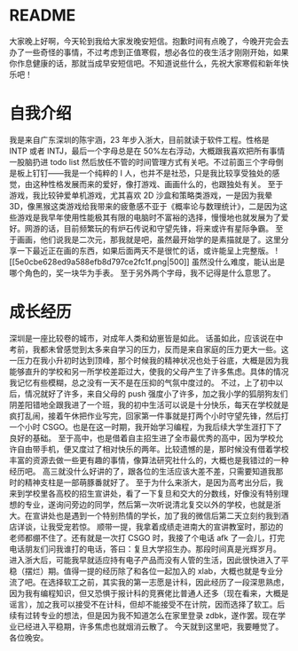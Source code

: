 # README
大家晚上好啊，今天轮到我给大家发晚安短信。抱歉时间有点晚了，今晚开完会去办了一些奇怪的事情，不过考虑到正值寒假，想必各位的夜生活才刚刚开始，如果你作息健康的话，那就当成早安短信吧。不知道说些什么，先祝大家寒假和新年快乐吧！
# 自我介绍
我是来自广东深圳的陈宇涵，23 年步入浙大，目前就读于软件工程。性格是 INTP 或者 INTJ，最后一个字母总是在 50%左右浮动，大概跟我喜欢把所有事情一股脑扔进 todo list 然后放任不管的时间管理方式有关吧。不过前面三个字母倒是板上钉钉——我是一个纯粹的 I 人，也并不是社恐，只是我比较享受独处的感觉，由这种性格发展而来的爱好，像打游戏、画画什么的，也跟独处有关。
至于游戏，我比较钟爱单机游戏，尤其喜欢 2D 沙盒和策略类游戏，一是因为我晕 3D，像黑猴这类游戏给我带来的疲惫感不亚于《概率论与数理统计》，二是因为这些游戏是我早年使用性能极其有限的电脑时不富裕的选择，慢慢地也就发展为了爱好。网游的话，目前频繁玩的有炉石传说和守望先锋，将来或许有星际争霸。
至于画画，他们说我是二次元，那我就是吧，虽然最开始学的是素描就是了。这里分享一下最近正在画的东西，如果后面两天不是很忙的话，或许能呈上完整版。
![[5e0cbe628ed9a588efb8d797ce2fc1f.png|500]]
虽然没什么难度，能认出是哪个角色的，奖一块华为手表。
至于另外两个字母，我不记得是什么意思了。
# 成长经历
深圳是一座比较卷的城市，对成年人类和幼崽皆是如此。
话虽如此，应该说在中考前，我都未曾感觉到太多来自学习的压力，反而是来自家庭的压力更大一些。这一压力在我小升初时达到顶峰，那个时候我的精神状况也处于谷底，大概是因为我能够直升的学校和另一所学校差距过大，使我的父母产生了许多焦虑。具体的情况我记忆有些模糊，总之没有一天不是在压抑的气氛中度过的。
不过，上了初中以后，情况就好了许多，来自父母的 push 强度小了许多，加之我小学的狐朋狗友们阴差阳错地全跟我进了一个班，我的初中生活可以说是十分快乐，每天在学校就是疯打乱闹，接着午休把作业写完，回家第一件事就是打两个小时守望先锋，然后打一个小时 CSGO。也是在这一时期，我开始学习编程，为我后续大学生涯打下了良好的基础。
至于高中，也是借着自主招生进了全市最优秀的高中，因为学校允许自由带手机，便又度过了相对快乐的两年。比较遗憾的是，那时候没有借着学校丰富的资源去做一些更有趣的事情，像算法研究社什么的，大概也是我错过的一种经历吧。
高三就没什么好讲的了，跟各位的生活应该大差不差，只需要知道我那时的精神支柱是一部萌豚番就好了。
至于为什么来浙大，是因为高考出分后，我来到学校里各高校的招生宣讲处，看了一下复旦和交大的分数线，好像没有特别理想的专业，遂询问旁边的同学，然后第一次听说清北复交以外的学校，也就是浙大。在宣讲处也是遇到一个特别热情的学长，加了我的微信后第二天立刻约我到酒店详谈，让我受宠若惊。
顺带一提，我拿着成绩走进南大的宣讲教室时，那边的老师都绷不住了。还有就是一次打 CSGO 时，我接了个电话 afk 了一会儿，打完电话朋友们问我谁打的电话，答曰：复旦大学招生办。那段时间真是光辉岁月。
进入浙大后，可能我早就适应持有电子产品而没有人管的生活，因此很快进入了平稳（摆烂）期。值得一提的经历除了和各位一起加入的 xlab，大概也就是专业分流了吧。在选择软工之前，其实我的第一志愿是计科，因此经历了一段深思熟虑，因为我有编程知识，但又恐惧于报计科的竞赛佬比普通人还多（现在看来，大概是谣言），加之我可以接受不在计科，但却不能接受不在计院，因而选择了软工。后续有过转专业的想法，但是因为我不知道怎么在家里登录 zdbk，遂作罢。现在学业已经进入平稳期，许多焦虑也就烟消云散了。
今天就到这里吧，我要睡觉了。各位晚安。